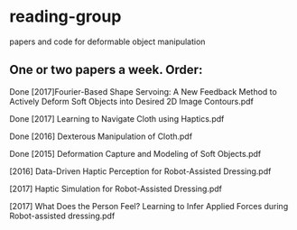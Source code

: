 # reading-group
papers and code for deformable object manipulation

## One or two papers a week. Order:

Done [2017]Fourier-Based Shape Servoing: A New Feedback Method to Actively Deform Soft Objects into Desired 2D Image Contours.pdf

Done [2017] Learning to Navigate Cloth using Haptics.pdf

Done [2016] Dexterous Manipulation of Cloth.pdf

Done [2015] Deformation Capture and Modeling of Soft Objects.pdf

[2016] Data-Driven Haptic Perception for Robot-Assisted Dressing.pdf

[2017] Haptic  Simulation  for  Robot-Assisted  Dressing.pdf

[2017] What  Does  the  Person  Feel?  Learning  to  Infer  Applied  Forces during Robot-assisted dressing.pdf
